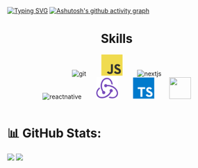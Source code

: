 [![Typing SVG](https://readme-typing-svg.herokuapp.com?font=Montserrat&size=35&pause=1000&color=B9B537&center=true&vCenter=true&width=1000&lines=Hi+there+%F0%9F%91%8B+my+name+Ivan+Savitskiy;I'm+Front-end+Engineer%F0%9F%91%A8%E2%80%8D%F0%9F%92%BB)](https://git.io/typing-svg)
[![Ashutosh's github activity graph](https://github-readme-activity-graph.cyclic.app/graph?username=fubus05&theme=react&line=81cafb&point=83cafb&area=true&hide_border=true)](https://github.com/ashutosh00710/github-readme-activity-graph)
<h1  align="center">
Skills
</h1>
<div align="center">
    <img src="https://cdn.jsdelivr.net/gh/devicons/devicon/icons/jira/jira-original.svg" alt="git" width="50" height="50" style="margin-right: 30px;"/>
    <img src="https://raw.githubusercontent.com/devicons/devicon/master/icons/javascript/javascript-original.svg" alt="javascript" width="50" height="50" style="margin-right: 30px;"/>
    <img src="https://cdn.jsdelivr.net/gh/devicons/devicon/icons/nextjs/nextjs-original.svg" alt="nextjs" width="50" height="50"/>
</div>
<div align="center">
    <img src="https://reactnative.dev/img/header_logo.svg" alt="reactnative" width="50" height="50" style="margin-right: 30px;"/> 
    <img src="https://raw.githubusercontent.com/devicons/devicon/master/icons/redux/redux-original.svg" alt="redux" width="50" height="50" style="margin-right: 30px;"/>
    <img src="https://raw.githubusercontent.com/devicons/devicon/master/icons/typescript/typescript-original.svg" alt="typescript" width="50" height="50" style="margin-right: 30px;"/>
    <img src="https://cdn.jsdelivr.net/gh/devicons/devicon/icons/nodejs/nodejs-original.svg" width="50" height="50"/>
</div></br>

# 📊 GitHub Stats:
![](https://github-readme-stats.vercel.app/api?username=fubus05&theme=react&hide_border=true&include_all_commits=false&count_private=false)
![](https://github-readme-streak-stats.herokuapp.com/?user=fubus05&theme=react&hide_border=true)
